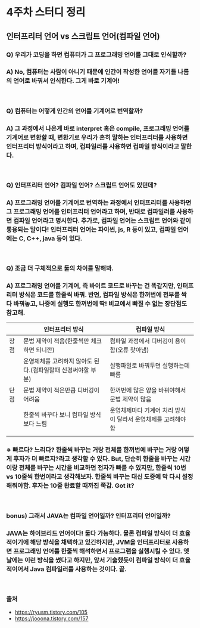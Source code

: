 # 4주차 스터디 정리
## 인터프리터 언어 vs 스크립트 언어(컴파일 언어)
### Q) 우리가 코딩을 하면 컴퓨터가 그 프로그래밍 언어를 그대로 인식할까?  
### A) No, 컴퓨터는 사람이 아니기 때문에 인간이 작성한 언어를 자기들 나름의 언어로 바꿔서 인식한다. 그게 바로 기계어!  
</br>

### Q) 컴퓨터는 어떻게 인간의 언어를 기계어로 번역할까?
### A) 그 과정에서 나온게 바로 interpret 혹은 compile, 프로그래밍 언어를 기계어로 변환할 때, 변환기로 우리가 흔히 말하는 인터프리터를 사용하면 인터프리터 방식이라고 하며, 컴파일러를 사용하면 컴파일 방식이라고 말한다.
</br>

### Q) 인터프리터 언어? 컴파일 언어? 스크립트 언어도 있던데?
### A) 프로그래밍 언어를 기계어로 번역하는 과정에서 인터프리터를 사용하면 그 프로그래밍 언어를 인터프리터 언어라고 하며, 반대로 컴파일러를 사용하면 컴파일 언어라고 명시한다. 추가로, 컴파일 언어는 스크립트 언어와 같이 통용되는 말이다! 인터프리터 언어는 파이썬, js, R 등이 있고, 컴파일 언어에는 C, C++, java 등이 있다.  
</br>

### Q) 조금 더 구체적으로 둘의 차이를 말해봐. 
### A) 프로그래밍 언어를 기계어, 즉 바이트 코드로 바꾸는 건 똑같지만, 인터프리터 방식은 코드를 한줄씩 바꿔. 반면, 컴파일 방식은 한꺼번에 전부를 싹 다 바꿔놓고, 나중에 실행도 한꺼번에 딱! 비교에서 빠질 수 없는 장단점도 참고해.
||인터프리터 방식|컴파일 방식|
|------|----------|----------| 
|장점|문법 제약이 적음(한줄씩만 체크하면 되니깐)|컴파일 과정에서 디버깅이 용이함(오류 찾아냄)|
||운영체체를 고려하지 않아도 된다.(컴파일할때 신경써야할 부분) |실행파일로 바꿔두면 실행하는데 빠름|
|단점|문법 제약이 적은만큼 디버깅이 어려움|한꺼번에 많은 양을 바꿔야해서 문법 제약이 많음|
||한줄씩 바꾸다 보니 컴파일 방식보다 느림|운영체제마다 기계어 처리 방식이 달라서 운영체제를 고려해야함|
|||

### ※ 빠르다? 느리다? 한줄씩 바꾸는 거랑 전체를 한꺼번에 바꾸는 거랑 어떻게 후자가 더 빠르지?라고 생각할 수 있다. But, 단순히 한줄을 바꾸는 시간이랑 전체를 바꾸는 시간을 비교하면 전자가 빠를 수 있지만, 한줄씩 10번 vs 10줄씩 한번이라고 생각해보자. 한줄씩 바꾸는 대신 도중에 막 다시 설정해줘야함. 후자는 10줄 완료할 때까진 쭉감. Got it?  
</br>

### bonus) 그래서 JAVA는 컴파일 언어일까? 인터프리터 언어일까?
### JAVA는 하이브리드 언어이다! 둘다 가능하다. 물론 컴파일 방식이 더 효율적이기에 해당 방식을 채택하고 있긴하지만, JVM을 인터프리터로 사용하면 프로그래밍 언어를 한줄씩 해석하면서 프로그램을 실행시킬 수 있다. 옛날에는 이런 방식을 썼다고 하지만, 앞서 기술했듯이 컴파일 방식이 더 효율적이어서 Java 컴파일러를 사용하는 것이다. 끝. 
</br>

### 출처
- https://ryusm.tistory.com/105
- https://jooona.tistory.com/157
